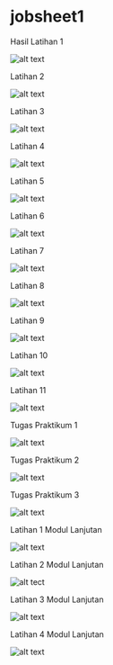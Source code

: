 # jobsheet1
Hasil Latihan 1


![alt text](https://github.com/faarrelll/jobsheet1/blob/master/Latihan1.PNG)

Latihan 2

![alt text](https://github.com/faarrelll/jobsheet1/blob/master/Latihan2.PNG)

Latihan 3

![alt text](https://github.com/faarrelll/jobsheet1/blob/master/Latihan3.PNG)

Latihan 4

![alt text](https://github.com/faarrelll/jobsheet1/blob/master/Latihan4.PNG)

Latihan 5

![alt text](https://github.com/faarrelll/jobsheet1/blob/master/Latihan5.PNG)

Latihan 6

![alt text](https://github.com/faarrelll/jobsheet1/blob/master/Latihan6.PNG)

Latihan 7

![alt text](https://github.com/faarrelll/jobsheet1/blob/master/Latihan7.PNG)

Latihan 8

![alt text](https://github.com/faarrelll/jobsheet1/blob/master/Latihan8.PNG)

Latihan 9

![alt text](https://github.com/faarrelll/jobsheet1/blob/master/Latihan9.PNG)

Latihan 10

![alt text](https://github.com/faarrelll/jobsheet1/blob/master/Latihan10.PNG)

Latihan 11

![alt text](https://github.com/faarrelll/jobsheet1/blob/master/Latihan11.PNG)

Tugas Praktikum 1

![alt text](https://github.com/faarrelll/jobsheet1/blob/master/TugasParktikum1.PNG)

Tugas Praktikum 2

![alt text](https://github.com/faarrelll/jobsheet1/blob/master/TugasPraktikum2.PNG)

Tugas Praktikum 3

![alt text](https://github.com/faarrelll/jobsheet1/blob/master/TugasPraktikum3.PNG)

Latihan 1 Modul Lanjutan

![alt text](https://github.com/faarrelll/jobsheet1/blob/master/Latihan1%20modul%20lanjutan.PNG)

Latihan 2 Modul Lanjutan

![alt tect](https://github.com/faarrelll/jobsheet1/blob/master/latihan%202%20modul%20lanjutan.PNG)

Latihan 3 Modul Lanjutan

![alt text](https://github.com/faarrelll/jobsheet1/blob/master/latihan%203%20modul%20lanjutan.PNG)

Latihan 4 Modul Lanjutan

![alt text](https://github.com/faarrelll/jobsheet1/blob/master/latihan%204%20modul%20lanjutan.PNG)



